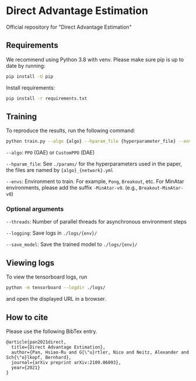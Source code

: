 # Direct Advantage Estimation
Official repository for "Direct Advantage Estimation"

## Requirements

We recommend using Python 3.8 with venv. Please make sure 
pip is up to date by running:

```bash
pip install -U pip
```

Install requirements:
```bash
pip install -r requirements.txt
```

## Training

To reproduce the results, run the following command:
```bash
python train.py --algo {algo} --hparam_file {hyperparameter_file} --envs {env} --threads {threads}
```

`--algo`: `PPO` (GAE) or `CustomPPO` (DAE)

`--hparam_file`: See `./params/` for the hyperparameters used in the paper, the files are named by `{algo}_{network}.yml`

`--envs`: Environment to train. For example, `Pong`, `Breakout`, etc. For MinAtar environments, please add the suffix `-MinAtar-v0`. (e.g., `Breakout-MinAtar-v0`)

### Optional arguments

`--threads`: Number of parallel threads for asynchronous environment steps

`--logging`: Save logs in `./logs/{env}/`

`--save_model`: Save the trained model to `./logs/{env}/`

## Viewing logs

To view the tensorboard logs, run
```bash
python -m tensorboard --logdir ./logs/
```
and open the displayed URL in a browser.

## How to cite

Please use the following BibTex entry.

```
@article{pan2021direct,
  title={Direct Advantage Estimation},
  author={Pan, Hsiao-Ru and G{\"u}rtler, Nico and Neitz, Alexander and Sch{\"o}lkopf, Bernhard},
  journal={arXiv preprint arXiv:2109.06093},
  year={2021}
}
```






